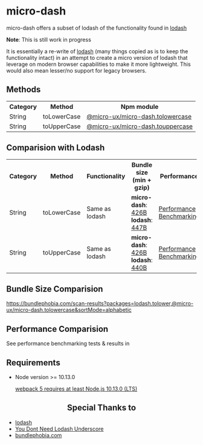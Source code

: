 # micro-dash

micro-dash offers a subset of lodash of the functionality found in [lodash](https://github.com/lodash/lodash) 

**Note**: This is still work in progress

It is essentially a re-write of [lodash](https://github.com/lodash/lodash) (many things copied as is to keep the functionality intact) in an attempt to create a micro version of lodash that leverage on modern browser capabilities to make it more lightweight. This would also mean lesser/no support for legacy browsers.


## Methods
<table>
  <tr>
    <th>Category</th>
    <th>Method</th>
    <th>Npm module</th>
  </tr>
  <tr>
    <td>String</td>
    <td>toLowerCase</td>
    <td>
      <a href="https://www.npmjs.com/package/@micro-ux/micro-dash.tolowercase" target="_blank">@micro-ux/micro-dash.tolowercase</a>
    </td>
  </tr>
  <tr>
    <td>String</td>
    <td>toUpperCase</td>
    <td>
      <a href="https://www.npmjs.com/package/@micro-ux/micro-dash.touppercase" target="_blank">@micro-ux/micro-dash.touppercase</a>
    </td>
  </tr>
</table>

## Comparision with Lodash
<table>
  <tr>
    <th>Category</th>
    <th>Method</th>
    <th>Functionality</th>
    <th>Bundle size (min + gzip)</th>
    <th>Performance</th>
  </tr>
  <tr>
    <td>String</td>
    <td>toLowerCase</td>
    <td>Same as lodash</td>
    <td>
      <b>micro-dash</b>: <a href="https://bundlephobia.com/result?p=@micro-ux/micro-dash.tolowercase" target="_blank">426B</a><br />
      <b>lodash</b>: <a href="https://bundlephobia.com/result?p=lodash.tolower" target="_blank">447B</a>
    </td>
    <td>
      <a href="https://github.com/micro-ux/micro-dash-performance" target="_blank">Performance Benchmarking</a>
    </td>
  </tr>
  <tr>
    <td>String</td>
    <td>toUpperCase</td>
    <td>Same as lodash</td>
    <td>
      <b>micro-dash</b>: <a href="https://bundlephobia.com/result?p=@micro-ux/micro-dash.touppercase" target="_blank">426B</a><br />
      <b>lodash</b>: <a href="https://bundlephobia.com/result?p=lodash.toupper" target="_blank">440B</a>
    </td>
    <td>
      <a href="https://github.com/micro-ux/micro-dash-performance" target="_blank">Performance Benchmarking</a>
    </td>
  </tr>
</table>

## Bundle Size Comparision
https://bundlephobia.com/scan-results?packages=lodash.tolower,@micro-ux/micro-dash.tolowercase&sortMode=alphabetic

## Performance Comparision
See performance benchmarking tests & results in 

## Requirements

- Node version >= 10.13.0

  [webpack 5 requires at least Node.js 10.13.0 (LTS)](https://github.com/webpack/webpack/blob/v5.0.0/package.json#L106-L108)

<h2 align="center">Special Thanks to</h2>

- [lodash](https://github.com/lodash/lodash)
- [You Dont Need Lodash Underscore](https://github.com/you-dont-need/You-Dont-Need-Lodash-Underscore)
- [bundlephobia.com](https://bundlephobia.com)
